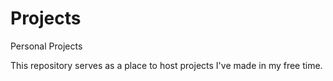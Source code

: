 # Projects
Personal Projects

This repository serves as a place to host projects I've made in my free time.
